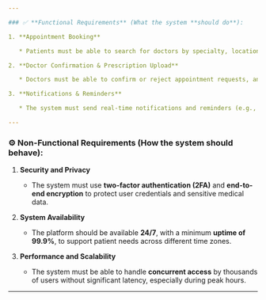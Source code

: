 ```yaml
---

### ✅ **Functional Requirements** (What the system **should do**):

1. **Appointment Booking**

   * Patients must be able to search for doctors by specialty, location, and availability, and request an appointment.

2. **Doctor Confirmation & Prescription Upload**

   * Doctors must be able to confirm or reject appointment requests, and upload prescriptions and consultation notes after the appointment.

3. **Notifications & Reminders**

   * The system must send real-time notifications and reminders (e.g., appointment confirmations, reminders 24 hours in advance) to patients via the app or email.

---
```


### ⚙️ **Non-Functional Requirements** (How the system **should behave**):

1. **Security and Privacy**

   * The system must use **two-factor authentication (2FA)** and **end-to-end encryption** to protect user credentials and sensitive medical data.

2. **System Availability**

   * The platform should be available **24/7**, with a minimum **uptime of 99.9%**, to support patient needs across different time zones.

3. **Performance and Scalability**

   * The system must be able to handle **concurrent access** by thousands of users without significant latency, especially during peak hours.

---
